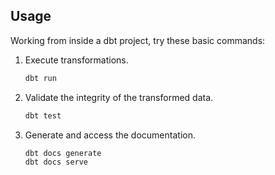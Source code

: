 ## Usage

Working from inside a dbt project, try these basic commands:

1. Execute transformations.

   ```bash
   dbt run
   ```

2. Validate the integrity of the transformed data.

   ```bash
   dbt test
   ```

3. Generate and access the documentation.

   ```bash
   dbt docs generate
   dbt docs serve
   ```
